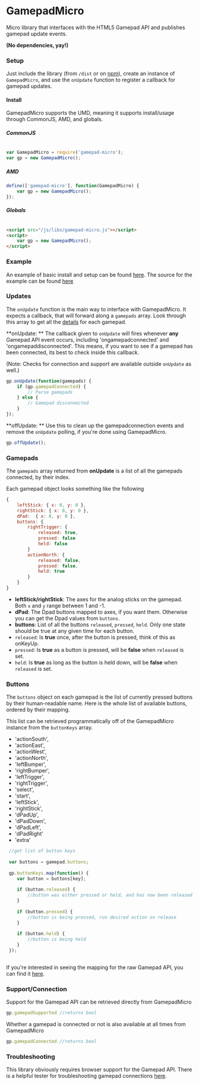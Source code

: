 GamepadMicro
==============

Micro library that interfaces with the HTML5 Gamepad API and publishes gamepad update events.

**(No dependencies, yay!)**

### Setup

Just include the library (from `/dist` or on [npm](https://www.npmjs.com/package/gamepad-micro)), create an instance of `GamepadMicro`, and use the `onUpdate` function to register a callback for gamepad updates.

#### Install

GamepadMicro supports the UMD, meaning it supports install/usage through CommonJS, AMD, and globals.

##### CommonJS

```js

var GamepadMicro = require('gamepad-micro');
var gp = new GamepadMicro();

```

##### AMD

```js
define(['gamepad-micro'], function(GamepadMicro) {
	var gp = new GamepadMicro();
});

```

##### Globals

```html

<script src="/js/libs/gamepad-micro.js"></script>
<script>
	var gp = new GamepadMicro();
</script>

```

### Example

An example of basic install and setup can be found [here](http://likethemammal.github.io/gamepad-micro/example.html). The source for the example can be found [here](https://github.com/likethemammal/gamepad-micro/blob/master/example.html)

### Updates

The `onUpdate` function is the main way to interface with GamepadMicro. It expects a callback, that will forward along a `gamepads` array. Look through this array to get all the [details](/#gamepads) for each gamepad.

**onUpdate: ** The callback given to `onUpdate` will fires whenever **any** Gamepad API event occurs, including 'ongamepadconnected' and 'ongamepaddisconnected'. This means, if you want to see if a gamepad has been connected, its best to check inside this callback.

(Note: Checks for connection and support are available outside `onUpdate` as well.)

```js
gp.onUpdate(function(gamepads) {
	if (gp.gamepadConnected) {
		// Parse gamepads
	} else {
		// Gamepad disconnected
	}
});
```

**offUpdate: ** Use this to clean up the gamepadconnection events and remove the `onUpdate` polling, if you're done using GamepadMicro.

```js
gp.offUpdate();
```

### Gamepads

The `gamepads` array returned from **onUpdate** is a list of all the gamepads connected, by their index.

Each gamepad object looks something like the following

```js
{
    leftStick: { x: 0, y: 0 },
    rightStick: { x: 0, y: 0 },
    dPad:  { x: 0, y: 0 },
    buttons: {
    	rightTrigger: {
    	    released: true,
    	    pressed: false
    	    held: false
    	}
        actionNorth: {
    	    released: false,
    	    pressed: false,
    	    held: true
    	}
    }
}
```
 + **leftStick/rightStick**: The axes for the analog sticks on the gamepad. Both `x` and `y` range between 1 and -1.
 + **dPad**: The Dpad buttons mapped to axes, if you want them. Otherwise you can get the Dpad values from `buttons`.
 + **buttons**: List of all the buttons `released`, `pressed`, `held`. Only one state should be true at any given time for each button.
  + `released`: Is **true** once, after the button is pressed, think of this as onKeyUp.
  + `pressed`: Is **true** as a button is pressed, will be **false** when `released` is set.
  + `held`: Is **true** as long as the button is held down, will be **false** when `released` is set.

### Buttons

The `buttons` object on each gamepad is the list of currently pressed buttons by their human-readable name. Here is the whole list of available buttons, ordered by their mapping.

This list can be retrieved programmatically off of the GamepadMicro instance from the `buttonKeys` array.

 + 'actionSouth',
 + 'actionEast',
 + 'actionWest',
 + 'actionNorth',
 + 'leftBumper',
 + 'rightBumper',
 + 'leftTrigger',
 + 'rightTrigger',
 + 'select',
 + 'start',
 + 'leftStick',
 + 'rightStick',
 + 'dPadUp',
 + 'dPadDown',
 + 'dPadLeft',
 + 'dPadRight'
 + 'extra'

```js
 //get list of button keys
 
 var buttons = gamepad.buttons;
 
 gp.buttonKeys.map(function() {
    var button = buttons[key];
    
    if (button.released) {
        //button was either pressed or held, and has now been released
    }
    
    if (button.pressed) {
        //button is being pressed, run desired action on release
    }
    
    if (button.held) {
        //button is being held
    }
 });
 
 ```
 

If you're interested in seeing the mapping for the raw Gamepad API, you can find it [here](https://w3c.github.io/gamepad/#h-remapping).

### Support/Connection

Support for the Gamepad API can be retrieved directly from GamepadMicro

```js
gp.gamepadSupported //returns bool
```

Whether a gamepad is connected or not is also available at all times from GamepadMicro

```js
gp.gamepadConnected //returns bool
```

### Troubleshooting

This library obviously requires browser support for the Gamepad API. There is a helpful tester for troubleshooting gamepad connections [here](http://html5rocks.com/en/tutorials/doodles/gamepad/gamepad-tester/tester.html).
